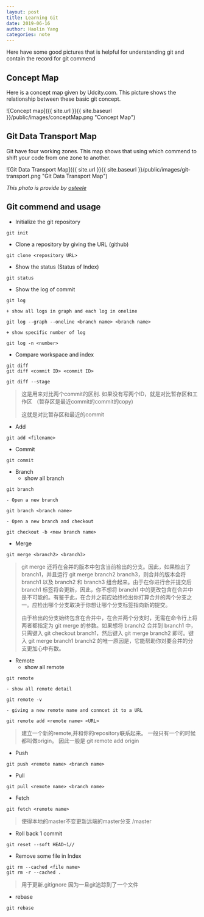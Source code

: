 ```yaml
---
layout: post
title: Learning Git
date: 2019-06-16
author: Haolin Yang
categories: note
---
```


Here have some good pictures that is helpful for understanding git and contain the record for git commend

## Concept Map
Here is a concept map given by Udcity.com. This picture shows the relationship between these basic git concept. 

![Concept map]({{ site.url }}{{ site.baseurl }}/public/images/conceptMap.png "Concept Map")

## Git Data Transport Map
Git have four working zones. This map shows that using which commend to shift your code from one zone to another.

![Git Data Transport Map]({{ site.url }}{{ site.baseurl }}/public/images/git-transport.png "Git Data Transport Map")

*This photo is provide by [osteele](https://blog.osteele.com/2008/05/my-git-workflow/)*

## Git commend and usage
* Initialize the git repository
```
git init
```

* Clone a repository by giving the URL (github)
```
git clone <repository URL>
```

* Show the status (Status of Index)
```
git status
```

* Show the log of commit
```
git log
```
    + show all logs in graph and each log in oneline
```
git log --graph --oneline <branch name> <branch name>
```
    + show specific number of log
```
git log -n <number>
```

* Compare workspace and index
```
git diff
git diff <commit ID> <commit ID>
```
```
git diff --stage
```
>这是用来对比两个commit的区别.
>如果没有写两个ID，就是对比暂存区和工作区 （暂存区是最近commit的commit的copy)
>
>这就是对比暂存区和最近的commit

* Add 
```
git add <filename>
```

* Commit
```
git commit
```

* Branch
    - show all branch
```
git branch 
```
    - Open a new branch
```
git branch <branch name>
```
    - Open a new branch and checkout 
```
git checkout -b <new branch name>
```

* Merge
```
git merge <branch2> <branch3>
```
>git merge 还将在合并的版本中包含当前检出的分支。因此，如果检出了 branch1，并且运行 git merge branch2 branch3，则合并的版本会将 branch1 以及 branch2 和 branch3 组合起来。由于在你进行合并提交后 branch1 标签将会更新，因此，你不想将 branch1 中的更改包含在合并中是不可能的。有鉴于此，在合并之前应始终检出你打算合并的两个分支之一。应检出哪个分支取决于你想让哪个分支标签指向新的提交。
>
>由于检出的分支始终包含在合并中，在合并两个分支时，无需在命令行上将两者都指定为 git merge 的参数。如果想将 branch2 合并到 branch1 中，只需键入 git checkout branch1，然后键入 git merge branch2 即可。键入 git merge branch1 branch2 的唯一原因是，它能帮助你对要合并的分支更加心中有数。

* Remote
    - show all remote
```
git remote
```
    - show all remote detail
```
git remote -v
```
    - giving a new remote name and conncet it to a URL
```
git remote add <remote name> <URL>
```
>建立一个新的remote,并和你的repository联系起来。 一般只有一个的时候都叫做origin。 
因此一般是 git remote add origin <URL>

* Push
```
git push <remote name> <branch name>    
```

* Pull
```
git pull <remote name> <branch name>
```

* Fetch
```
git fetch <remote name>
```
>使得本地的master不变更新远端的master分支 <remote name>/master

* Roll back 1 commit
```
git reset --soft HEAD~1//
```

* Remove some file in Index
```
git rm --cached <file name>
git rm -r --cached . 
```
>用于更新.gitignore
因为一旦git追踪到了一个文件

* rebase
```
git rebase
```